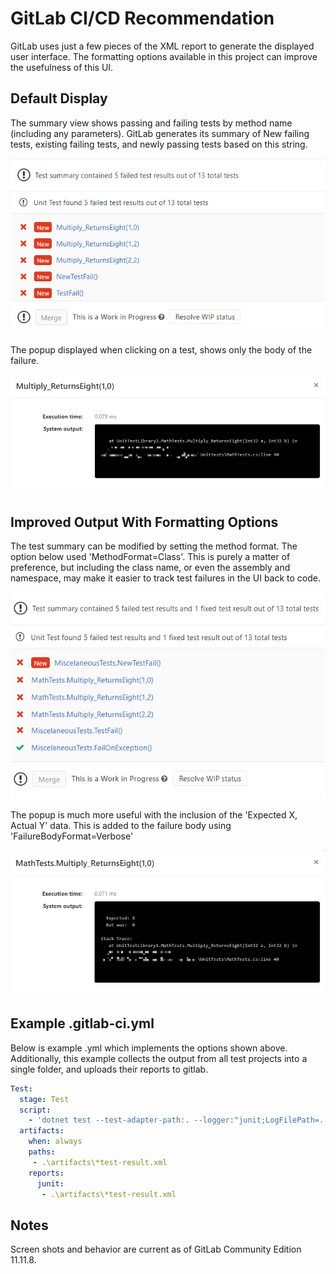# GitLab CI/CD Recommendation

GitLab uses just a few pieces of the XML report to generate the displayed user interface. The formatting options available in this project can improve the usefulness of this UI. 

## Default Display

The summary view shows passing and failing tests by method name (including any parameters). GitLab generates its summary of New failing tests, existing failing tests, and newly passing tests based on this string. 

![Default Test Summary](docs/assets/gitlab-test-summary-with-default-option.png)

The popup displayed when clicking on a test, shows only the body of the failure. 

![Default Popup](docs/assets/gitlab-test-popup-with-default-failure.png)

## Improved Output With Formatting Options

The test summary can be modified by setting the method format. The option below used 'MethodFormat=Class'. This is purely a matter of preference, but including the class name, or even the assembly and namespace, may make it easier to track test failures in the UI back to code. 

![Test Summary with Class Option](docs/assets/gitlab-test-summary-with-class-option.png)

The popup is much more useful with the inclusion of the 'Expected X, Actual Y' data. This is added to the failure body using 'FailureBodyFormat=Verbose'

![Verbose Popup](docs/assets/gitlab-test-popup-with-verbose-failure.png)

## Example .gitlab-ci.yml

Below is example .yml which implements the options shown above. Additionally, this example collects the output from all test projects into a single folder, and uploads their reports to gitlab.

``` yml
Test:
  stage: Test
  script: 
    - 'dotnet test --test-adapter-path:. --logger:"junit;LogFilePath=..\artifacts\{assembly}-test-result.xml;MethodFormat=Class;FailureBodyFormat=Verbose"'
  artifacts:
    when: always
    paths: 
     - .\artifacts\*test-result.xml
    reports:
      junit: 
       - .\artifacts\*test-result.xml
```       

## Notes

Screen shots and behavior are current as of GitLab Community Edition 11.11.8. 
